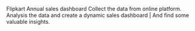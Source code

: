 Flipkart Annual sales dashboard
Collect the data from online platform. Analysis the data and create a dynamic sales dashboard | And find some valuable insights.
